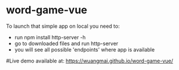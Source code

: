 # word-game-vue

To launch that simple app on local you need to:
* run npm install http-server -h
* go to downloaded files and run http-server
* you will see all possible 'endpoints' where app is available

#Live demo available at: https://wuangmai.github.io/word-game-vue/
